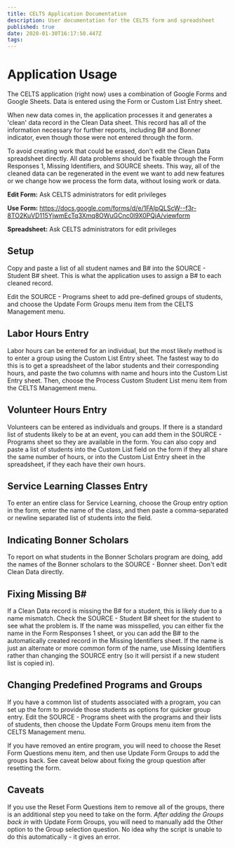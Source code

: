 ```yaml
---
title: CELTS Application Documentation
description: User documentation for the CELTS form and spreadsheet
published: true
date: 2020-01-30T16:17:50.447Z
tags: 
---
```


# Application Usage

The CELTS application (right now) uses a combination of Google Forms and Google Sheets. Data is entered using the Form or Custom List Entry sheet.

When new data comes in, the application processes it and generates a 'clean' data record in the Clean Data sheet. This record has all of the information necessary for further reports, including B# and Bonner indicator, even though those were not entered through the form.

To avoid creating work that could be erased, don't edit the Clean Data spreadsheet directly. All data problems should be fixable through the Form Responses 1, Missing Identifiers, and SOURCE sheets. This way, all of the cleaned data can be regenerated in the event we want to add new features or we change how we process the form data, without losing work or data.

**Edit Form:** Ask CELTS administrators for edit privileges

**Use Form:** https://docs.google.com/forms/d/e/1FAIpQLScW--f3r-8TO2KuVD115YjwmEcTq3Xmq8OWuGCnc0l9X0PQjA/viewform

**Spreadsheet:** Ask CELTS administrators for edit privileges

## Setup

Copy and paste a list of all student names and B# into the SOURCE - Student B# sheet. This is what the application uses to assign a B# to each cleaned record. 

Edit the SOURCE - Programs sheet to add pre-defined groups of students, and choose the Update Form Groups menu item from the CELTS Management menu.

## Labor Hours Entry

Labor hours can be entered for an individual, but the most likely method is to enter a group using the Custom List Entry sheet. The fastest way to do this is to get a spreadsheet of the labor students and their corresponding hours, and paste the two columns with name and hours into the Custom List Entry sheet. Then, choose the Process Custom Student List menu item from the CELTS Management menu.

## Volunteer Hours Entry

Volunteers can be entered as individuals and groups. If there is a standard list of students likely to be at an event, you can add them in the SOURCE - Programs sheet so they are available in the form. You can also copy and paste a list of students into the Custom List field on the form if they all share the same number of hours, or into the Custom List Entry sheet in the spreadsheet, if they each have their own hours.

## Service Learning Classes Entry

To enter an entire class for Service Learning, choose the Group entry option in the form, enter the name of the class, and then paste a comma-separated or newline separated list of students into the field.

## Indicating Bonner Scholars

To report on what students in the Bonner Scholars program are doing, add the names of the Bonner scholars to the SOURCE - Bonner sheet. Don't edit Clean Data directly.

## Fixing Missing B#

If a Clean Data record is missing the B# for a student, this is likely due to a name mismatch. Check the SOURCE - Student B# sheet for the student to see what the problem is. If the name was misspelled, you can either fix the name in the Form Responses 1 sheet, or you can add the B# to the automatically created record in the Missing Identifiers sheet. If the name is just an alternate or more common form of the name, use Missing Identifiers rather than changing the SOURCE entry (so it will persist if a new student list is copied in).

## Changing Predefined Programs and Groups

If you have a common list of students associated with a program, you can set up the form to provide those students as options for quicker group entry. Edit the SOURCE - Programs sheet with the programs and their lists of students, then choose the Update Form Groups menu item from the CELTS Management menu.

If you have removed an entire program, you will need to choose the Reset Form Questions menu item, and then use Update Form Groups to add the groups back. See caveat below about fixing the group question after resetting the form.

## Caveats

If you use the Reset Form Questions item to remove all of the groups, there is an additional step you need to take on the form. *After adding the Groups back in* with Update Form Groups, you will need to manually add the Other option to the Group selection question. No idea why the script is unable to do this automatically - it gives an error.

